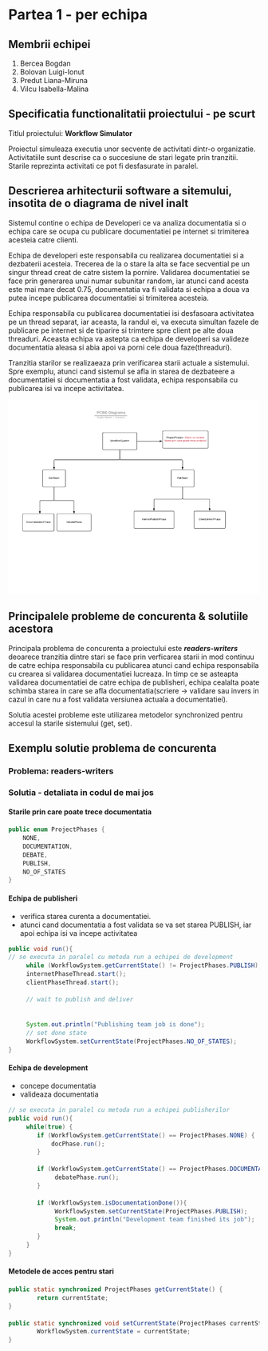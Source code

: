 # Partea 1 - per echipa

## Membrii echipei
1. Bercea Bogdan
2. Bolovan Luigi-Ionut
3. Predut Liana-Miruna
4. Vilcu Isabella-Malina

## Specificatia functionalitatii proiectului - pe scurt
Titlul proiectului: **Workflow Simulator**

Proiectul simuleaza executia unor secvente de activitati dintr-o organizatie. 
Activitatiile sunt descrise ca o succesiune de stari legate prin tranzitii. 
Starile reprezinta activitati ce pot fi desfasurate in paralel.

## Descrierea arhitecturii software a sitemului, insotita de o diagrama de nivel inalt
Sistemul contine o echipa de Developeri ce va analiza documentatia si o echipa care se ocupa cu publicare documentatiei pe internet si trimiterea acesteia catre clienti. 

Echipa de developeri este responsabila cu realizarea documentatiei si a dezbaterii acesteia.
Trecerea de la o stare la alta se face secvential pe un singur thread creat de catre sistem la pornire.
Validarea documentatiei se face prin generarea unui numar subunitar random, iar atunci cand acesta este mai mare decat 0.75, documentatia va fi validata si echipa a doua va putea incepe publicarea documentatiei si trimiterea acesteia.

Echipa responsabila cu publicarea documentatiei isi desfasoara activitatea pe un thread separat, iar aceasta, la randul ei,
va executa simultan fazele de publicare pe internet si de tiparire si trimtere spre client pe alte doua threaduri.
Aceasta echipa va astepta ca echipa de developeri sa valideze documentatia aleasa si abia apoi va porni cele doua faze(threaduri).

Tranzitia starilor se realizaeaza prin verificarea starii actuale a sistemului. 
Spre exemplu, atunci cand sistemul se afla in starea de dezbateere a documentatiei si documentatia a fost validata, echipa responsabila cu publicarea isi va incepe activitatea.

![diagrama](PCBE-Diagrama.png)

## Principalele probleme de concurenta & solutiile acestora
Principala problema de concurenta a proiectului este ***readers-writers*** deoarece tranzitia dintre stari se face prin verficarea starii in mod continuu de catre echipa responsabila cu publicarea atunci cand echipa responsabila cu crearea si validarea documentatiei lucreaza. In timp ce se asteapta validarea documentatiei de catre echipa de publisheri, echipa cealalta poate schimba starea in care se afla documentatia(scriere -> validare sau invers in cazul in care nu a fost validata versiunea actuala a documentatiei).

Solutia acestei probleme este utilizarea metodelor synchronized pentru accesul la starile sistemului (get, set).

## Exemplu solutie problema de concurenta

### Problema: readers-writers

### Solutia - detaliata in codul de mai jos

#### Starile prin care poate trece documentatia
```java
public enum ProjectPhases {
    NONE,
    DOCUMENTATION,
    DEBATE,
    PUBLISH,
    NO_OF_STATES
}
```

#### Echipa de publisheri
 - verifica starea curenta a documentatiei.
 - atunci cand documentatia a fost validata se va set starea PUBLISH, iar apoi echipa isi va incepe activitatea
```java
public void run(){
// se executa in paralel cu metoda run a echipei de development
     while (WorkflowSystem.getCurrentState() != ProjectPhases.PUBLISH);
     internetPhaseThread.start();
     clientPhaseThread.start();

     // wait to publish and deliver
        

     System.out.println("Publishing team job is done");
     // set done state
     WorkflowSystem.setCurrentState(ProjectPhases.NO_OF_STATES);
}
```
#### Echipa de development
 - concepe documentatia
 - valideaza documentatia
 
```java
// se executa in paralel cu metoda run a echipei publisherilor
public void run(){
     while(true) {
        if (WorkflowSystem.getCurrentState() == ProjectPhases.NONE) {
            docPhase.run();
        }

        if (WorkflowSystem.getCurrentState() == ProjectPhases.DOCUMENTATION){
             debatePhase.run();
        }

        if (WorkflowSystem.isDocumentationDone()){
             WorkflowSystem.setCurrentState(ProjectPhases.PUBLISH);
             System.out.println("Development team finished its job");
             break;
        }
     }
}
```

#### Metodele de acces pentru stari
```java
public static synchronized ProjectPhases getCurrentState() {
        return currentState;
}

public static synchronized void setCurrentState(ProjectPhases currentState) {
        WorkflowSystem.currentState = currentState;
}
```

